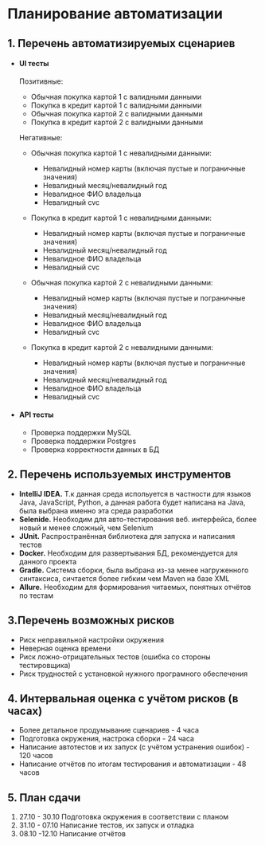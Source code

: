 # Планирование автоматизации

## 1. Перечень автоматизируемых сценариев
      
- #### UI тесты

   Позитивные:
    - Обычная покупка картой 1 с валидными данными
    - Покупка в кредит картой 1 с валидными данными
    - Обычная покупка картой 2 с валидными данными
    - Покупка в кредит картой 2 с валидными данными 

   Негативные:
    + Обычная покупка картой 1 с невалидными данными:
		- Невалидный номер карты (включая пустые и пограничные значения)
		- Невалидный месяц/невалидный год
		- Невалидное ФИО владельца
		- Невалидный cvc
		
    + Покупка в кредит картой 1 с невалидными данными:
		- Невалидный номер карты (включая пустые и пограничные значения)
		- Невалидный месяц/невалидный год
		- Невалидное ФИО владельца
		- Невалидный cvc
        
    + Обычная покупка картой 2 с невалидными данными:
		- Невалидный номер карты (включая пустые и пограничные значения)
		- Невалидный месяц/невалидный год
		- Невалидное ФИО владельца
		- Невалидный cvc
        
    + Покупка в кредит картой 2 с невалидными данными:
		- Невалидный номер карты (включая пустые и пограничные значения)
		- Невалидный месяц/невалидный год
		- Невалидное ФИО владельца
		- Невалидный cvc

- #### API тесты

    - Проверка поддержки MySQL
    - Проверка поддержки Postgres
    - Проверка корректности данных в БД

## 2. Перечень используемых инструментов


* **IntelliJ IDEA.** Т.к данная среда испольуется в частности для языков Java, JavaScript, Python, а данная работа будет написана на Java, была выбрана именно эта среда разработки
* **Selenide.** Необходим для авто-тестирования веб. интерфейса, более новый и менее сложный, чем Selenium
* **JUnit.** Распространённая библиотека для запуска и написания тестов
* **Docker.**  Необходим для развертывания БД, рекомендуется для данного проекта 
* **Gradle.** Cистема сборки, была выбрана из-за менее нагруженного синтаксиса, сичтается более гибким чем Maven на базе XML
* **Allure.** Необходим для формирования читаемых, понятных отчётов по тестам 

 
## 3.Перечень возможных рисков
 
* Риск неправильной настройки окружения
* Неверная оценка времени
* Риск ложно-отрицательных тестов (ошибка со стороны тестировщика)
* Риск трудностей с установкой нужного програмного обеспечения


## 4. Интервальная оценка с учётом рисков (в часах)
* Более детальное продумывание сценариев - 4 часа
* Подготовка окружения, настрока сборки - 24 часа
* Написание автотестов и их запуск (с учётом устранения ошибок) - 120 часов
* Написание отчётов по итогам тестирования и автоматизации - 48 часов

 
## 5. План сдачи 
1. 27.10 - 30.10 Подготовка окружения в соответствии с планом
2. 31.10 - 07.10 Написание тестов, их запуск и отладка
3. 08.10 -12.10 Написание отчётов 